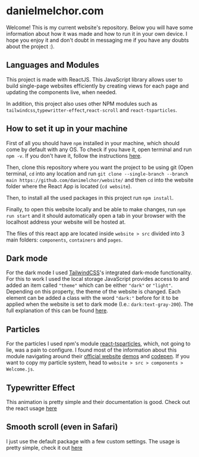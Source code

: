 # danielmelchor.com
Welcome! This is my current website's repository. Below you will have some information about how it was made and how to run it in your own device. I hope you enjoy it and don't doubt in messaging me if you have any doubts about the project :).

## Languages and Modules
This project is made with ReactJS. This JavaScript library allows user to build single-page websites efficiently by creating views for each page and updating the components live, when needed.

In addition, this project also uses other NPM modules such as `tailwindcss`,`typewritter-effect`,`react-scroll` and `react-tsparticles`.

## How to set it up in your machine
First of all you should have `npm` installed in your machine, which should come by default with any OS. To check if you have it, open terminal and run `npm -v`. If you don't have it, follow the instructions [here](https://www.npmjs.com/get-npm).

Then, clone this repository where you want the project to be using git (Open terminal, `cd` into any location and run `git clone --single-branch --branch main https://github.com/danimelchor/website/` and then `cd` into the website folder where the React App is located (`cd website`).

Then, to install all the used packages in this project run `npm install`.

Finally, to open this website locally and be able to make changes, run `npm run start` and it should automatically open a tab in your browser with the localhost address your website will be hosted at.

The files of this react app are located inside `website > src` divided into 3 main folders: `components`, `containers` and `pages`.

## Dark mode
For the dark mode I used [TailwindCSS](https://tailwindcss.com/)'s integrated dark-mode functionality. For this to work I used the local storage JavaScript provides access to and added an item called `"theme"` which can be either `"dark"` or `"light"`. Depending on this property, the theme of the website is changed. Each element can be added a class with the word `"dark:"` before for it to be applied when the website is set to dark mode (I.e.: `dark:text-gray-200`). The full explanation of this can be found [here](https://tailwindcss.com/docs/dark-mode#toggling-dark-mode-manually).

## Particles
For the particles I used npm's module [react-tsparticles](https://www.npmjs.com/package/react-tsparticles), which, not going to lie, was a pain to configure. I found most of the information about this module navigating around their [official website](https://particles.js.org/) [demos](https://particles.js.org/samples/index.html#chars) and [codepen](https://codepen.io/collection/DPOage). If you want to copy my particle system, head to `website > src > components > Welcome.js`.

## Typewritter Effect
This animation is pretty simple and their documentation is good. Check out the react usage [here](https://www.npmjs.com/package/typewriter-effect#react)

## Smooth scroll (even in Safari)
I just use the default package with a few custom settings. The usage is pretty simple, check it out [here](https://www.npmjs.com/package/react-scroll)
